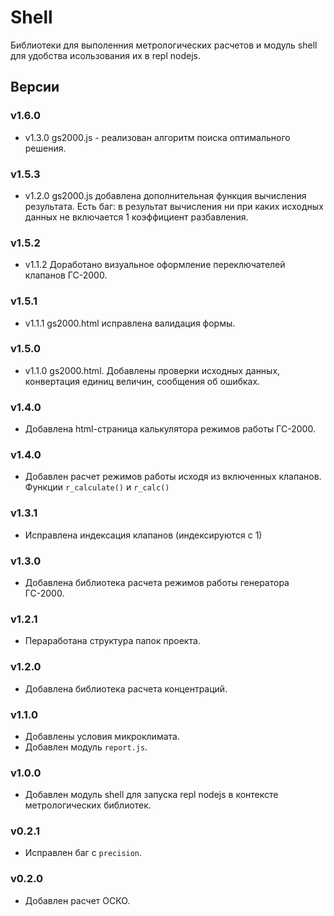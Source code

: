# Shell 
Библиотеки для выполенния метрологических расчетов и модуль shell
для удобства исользования их в repl nodejs.

## Версии

### v1.6.0
* v1.3.0 gs2000.js - реализован алгоритм поиска оптимального решения.

### v1.5.3
* v1.2.0 gs2000.js добавлена дополнительная функция вычисления результата. Есть
баг: в результат вычисления ни при каких исходных данных не включается 1 коэффициент
разбавления.

### v1.5.2
* v1.1.2 Доработано визуальное оформление переключателей клапанов ГС-2000.
### v1.5.1
* v1.1.1 gs2000.html исправлена валидация формы.

### v1.5.0
* v1.1.0 gs2000.html. Добавлены проверки исходных данных, конвертация единиц
величин, сообщения об ошибках.

### v1.4.0
* Добавлена html-страница калькулятора режимов работы ГС-2000.

### v1.4.0
* Добавлен расчет режимов работы исходя из включенных клапанов.
Функции `r_calculate()` и `r_calc()`

### v1.3.1
* Исправлена индексация клапанов (индексируются с 1)

### v1.3.0
* Добавлена библиотека расчета режимов работы генератора ГС-2000.

### v1.2.1
* Пераработана структура папок проекта.

### v1.2.0
* Добавлена библиотека расчета концентраций.

### v1.1.0
* Добавлены условия микроклимата.
* Добавлен модуль `report.js`.

### v1.0.0
* Добавлен модуль shell для запуска repl nodejs в контексте метрологических 
библиотек.

### v0.2.1
* Исправлен баг с `precision`.

### v0.2.0
* Добавлен расчет ОСКО.
